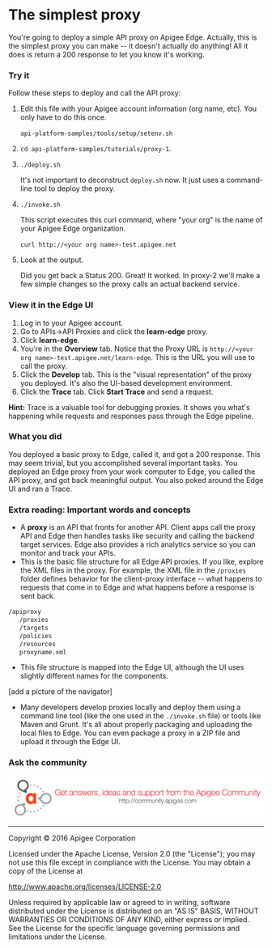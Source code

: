 # The simplest proxy

You're going to deploy a simple API proxy on Apigee Edge. Actually, this is the simplest proxy you can make -- it doesn't actually do anything! All it does is return a 200 response to let you know it's working. 

### Try it

Follow these steps to deploy and call the API proxy:

1. Edit this file with your Apigee account information (org name, etc). You only have to do this once. 

    `api-platform-samples/tools/setup/setenv.sh`

1. `cd api-platform-samples/tutorials/proxy-1`.
2. `./deploy.sh` 
    
    It's not important to deconstruct `deploy.sh` now. It just uses a command-line tool to deploy the proxy. 

3. `./invoke.sh`

    This script executes this curl command, where "your org" is the name of your Apigee Edge organization. 

    `curl http://<your org name>-test.apigee.net`

4. Look at the output.

    Did you get back a Status 200. Great! It worked. In proxy-2 we'll make a few simple changes so the proxy calls an actual backend service.

### View it in the Edge UI

1. Log in to your Apigee account. 
2. Go to APIs->API Proxies and click the **learn-edge** proxy. 
5. Click **learn-edge**. 
6. You're in the **Overview** tab. Notice that the Proxy URL is `http://<your org name>-test.apigee.net/learn-edge`. This is the URL you will use to call the proxy. 
7. Click the **Develop** tab. This is the "visual representation" of the proxy you deployed. It's also the UI-based development environment. 
8. Click the **Trace** tab. Click **Start Trace** and send a request. 

**Hint:** Trace is a valuable tool for debugging proxies. It shows you what's happening while requests and responses pass through the Edge pipeline.

### What you did

You deployed a basic proxy to Edge, called it, and got a 200 response. This may seem trivial, but you accomplished several important tasks. You deployed an Edge proxy from your work computer to Edge, you called the API proxy, and got back meaningful output. You also poked around the Edge UI and ran a Trace. 

### Extra reading: Important words and concepts

* A **proxy** is an API that fronts for another API. Client apps call the proxy API and Edge then handles tasks like security and calling the backend target services. Edge also provides a rich analytics service so you can monitor and track your APIs. 
* This is the basic file structure for all Edge API proxies. If you like, explore the XML files in the proxy. For example, the XML file in the `/proxies` folder defines behavior for the client-proxy interface -- what happens to requests that come in to Edge and what happens before a response is sent back. 

```
/apiproxy
   /proxies
   /targets
   /policies
   /resources
   proxyname.xml
```

* This file structure is mapped into the Edge UI, although the UI uses slightly different names for the components. 

[add a picture of the navigator]

* Many developers develop proxies locally and deploy them using a command line tool (like the one used in the `./invoke.sh` file) or tools like Maven and Grunt. It's all about properly packaging and uploading the local files to Edge. You can even package a proxy in a ZIP file and upload it through the Edge UI. 

### Ask the community

[![alt text](../../images/apigee-community.png "Apigee Community is a great place to ask questions and find answers about developing API proxies. ")](https://community.apigee.com?via=github)

---

Copyright © 2016 Apigee Corporation

Licensed under the Apache License, Version 2.0 (the "License"); you may not use
this file except in compliance with the License. You may obtain a copy
of the License at

http://www.apache.org/licenses/LICENSE-2.0

Unless required by applicable law or agreed to in writing, software
distributed under the License is distributed on an "AS IS" BASIS,
WITHOUT WARRANTIES OR CONDITIONS OF ANY KIND, either express or implied.
See the License for the specific language governing permissions and
limitations under the License.
